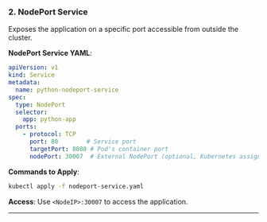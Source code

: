 ### **2. NodePort Service**
Exposes the application on a specific port accessible from outside the cluster.

**NodePort Service YAML**:
```yaml
apiVersion: v1
kind: Service
metadata:
  name: python-nodeport-service
spec:
  type: NodePort
  selector:
    app: python-app
  ports:
    - protocol: TCP
      port: 80        # Service port
      targetPort: 8080 # Pod's container port
      nodePort: 30007  # External NodePort (optional, Kubernetes assigns if omitted)
```

**Commands to Apply**:
```bash
kubectl apply -f nodeport-service.yaml
```

**Access**:
Use `<NodeIP>:30007` to access the application.

---